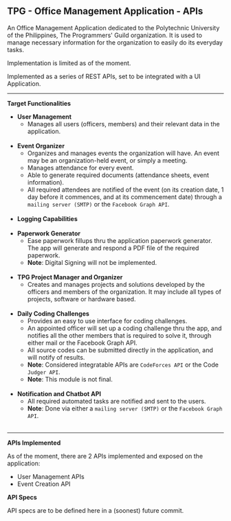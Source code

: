 **TPG - Office Management Application - APIs**
----

  An Office Management Application dedicated to the Polytechnic University of the Philippines,
  The Programmers' Guild organization. It is used to manage necessary information for
  the organization to easily do its everyday tasks.
  
  Implementation is limited as of the moment.
  
  Implemented as a series of REST APIs, set to be integrated with a UI Application.
  
  ----
  
  **Target Functionalities**
  
  * **User Management** <br/>
      * Manages all users (officers, members) and their relevant data in the application.
      <br/>
  * **Event Organizer** <br/>
      * Organizes and manages events the organization will have. An event may be an
        organization-held event, or simply a meeting.
      * Manages attendance for every event.
      * Able to generate required documents (attendance sheets, event information).
      * All required attendees are notified of the event (on its creation date, 1
        day before it commences, and at its commencement date) through a 
        `mailing server (SMTP)` or the `Facebook Graph API`.
      <br/>
  * **Logging Capabilities** <br/>
      <br/>
  * **Paperwork Generator** <br/>
      * Ease paperwork fillups thru the application paperwork generator. The app will
        generate and respond a PDF file of the required paperwork.
      * **Note**: Digital Signing will not be implemented.
      <br/>
  * **TPG Project Manager and Organizer** <br/>
      * Creates and manages projects and solutions developed by the officers and members of the
        organization. It may include all types of projects, software or hardware based.
      <br/>
  * **Daily Coding Challenges** <br/>
      * Provides an easy to use interface for coding challenges.
      * An appointed officer will set up a coding challenge thru the app, and notifies
        all the other members that is required to solve it, through either mail or the
        Facebook Graph API.
      * All source codes can be submitted directly in the application, and will notify
        of results.
      * **Note**: Considered integratable APIs are `CodeForces API` or the Code `Judger API`.
      * **Note**: This module is not final.
      <br/>
  * **Notification and Chatbot API**
      * All required automated tasks are notified and sent to the users.
      * **Note**: Done via either a `mailing server (SMTP)` or the `Facebook Graph API`.
      <br/>
      
----

**APIs Implemented**

As of the moment, there are 2 APIs implemented and exposed on the application:
  * User Management APIs
  * Event Creation API
  
**API Specs**

API specs are to be defined here in a (soonest) future commit.
      
